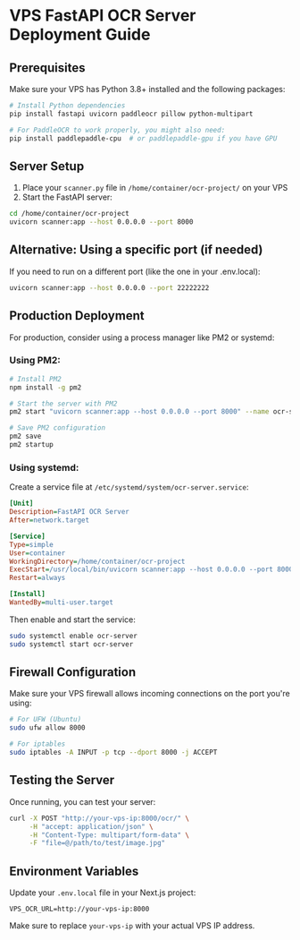 # VPS FastAPI OCR Server Deployment Guide

## Prerequisites
Make sure your VPS has Python 3.8+ installed and the following packages:

```bash
# Install Python dependencies
pip install fastapi uvicorn paddleocr pillow python-multipart

# For PaddleOCR to work properly, you might also need:
pip install paddlepaddle-cpu  # or paddlepaddle-gpu if you have GPU
```

## Server Setup

1. Place your `scanner.py` file in `/home/container/ocr-project/` on your VPS
2. Start the FastAPI server:

```bash
cd /home/container/ocr-project
uvicorn scanner:app --host 0.0.0.0 --port 8000
```

## Alternative: Using a specific port (if needed)
If you need to run on a different port (like the one in your .env.local):

```bash
uvicorn scanner:app --host 0.0.0.0 --port 22222222
```

## Production Deployment
For production, consider using a process manager like PM2 or systemd:

### Using PM2:
```bash
# Install PM2
npm install -g pm2

# Start the server with PM2
pm2 start "uvicorn scanner:app --host 0.0.0.0 --port 8000" --name ocr-server

# Save PM2 configuration
pm2 save
pm2 startup
```

### Using systemd:
Create a service file at `/etc/systemd/system/ocr-server.service`:

```ini
[Unit]
Description=FastAPI OCR Server
After=network.target

[Service]
Type=simple
User=container
WorkingDirectory=/home/container/ocr-project
ExecStart=/usr/local/bin/uvicorn scanner:app --host 0.0.0.0 --port 8000
Restart=always

[Install]
WantedBy=multi-user.target
```

Then enable and start the service:
```bash
sudo systemctl enable ocr-server
sudo systemctl start ocr-server
```

## Firewall Configuration
Make sure your VPS firewall allows incoming connections on the port you're using:

```bash
# For UFW (Ubuntu)
sudo ufw allow 8000

# For iptables
sudo iptables -A INPUT -p tcp --dport 8000 -j ACCEPT
```

## Testing the Server
Once running, you can test your server:

```bash
curl -X POST "http://your-vps-ip:8000/ocr/" \
     -H "accept: application/json" \
     -H "Content-Type: multipart/form-data" \
     -F "file=@/path/to/test/image.jpg"
```

## Environment Variables
Update your `.env.local` file in your Next.js project:

```
VPS_OCR_URL=http://your-vps-ip:8000
```

Make sure to replace `your-vps-ip` with your actual VPS IP address.
